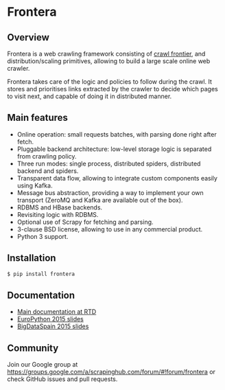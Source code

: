 # Frontera

## Overview

Frontera is a web crawling framework consisting of [crawl frontier](http://nlp.stanford.edu/IR-book/html/htmledition/the-url-frontier-1.html), 
and distribution/scaling primitives, allowing to build a large scale online web crawler. 

Frontera takes care of the logic and policies to follow during the crawl. It stores and prioritises links extracted by 
the crawler to decide which pages to visit next, and capable of doing it in distributed manner.

## Main features

- Online operation: small requests batches, with parsing done right after fetch.
- Pluggable backend architecture: low-level storage logic is separated from crawling policy.
- Three run modes: single process, distributed spiders, distributed backend and spiders.
- Transparent data flow, allowing to integrate custom components easily using Kafka.
- Message bus abstraction, providing a way to implement your own transport (ZeroMQ and Kafka are available out of the box).
- RDBMS and HBase backends.
- Revisiting logic with RDBMS.
- Optional use of Scrapy for fetching and parsing.
- 3-clause BSD license, allowing to use in any commercial product.
- Python 3 support.

## Installation

```bash
$ pip install frontera
```

## Documentation

- [Main documentation at RTD](http://frontera.readthedocs.org/)
- [EuroPython 2015 slides](http://www.slideshare.net/sixtyone/fronteraopen-source-large-scale-web-crawling-framework)
- [BigDataSpain 2015 slides](https://speakerdeck.com/scrapinghub/frontera-open-source-large-scale-web-crawling-framework)

## Community

Join our Google group at https://groups.google.com/a/scrapinghub.com/forum/#!forum/frontera or check GitHub issues and 
pull requests.


